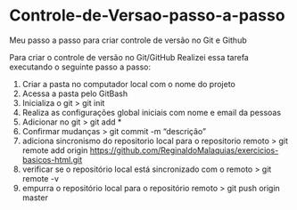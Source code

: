 # Controle-de-Versao-passo-a-passo
Meu passo a passo para criar controle de versão no Git e Github

Para criar o controle de versão no Git/GitHub
Realizei essa tarefa executando o seguinte passo a passo:


1) Criar a pasta no computador local com o nome do projeto
2) Acessa a pasta pelo GitBash
3) Inicializa o git > git init
4) Realiza as configurações global iniciais com nome e email da pessoas
5) Adicionar no git > git add *
6) Confirmar mudanças > git commit -m “descrição”
7) adiciona sincronismo do repositorio local para o repositorio remoto > git remote add origin https://github.com/ReginaldoMalaquias/exercicios-basicos-html.git
8) verificar se o repositório local está sincronizado com o remoto > git remote -v
9) empurra o repositório local para o repositório remoto > git push origin master

